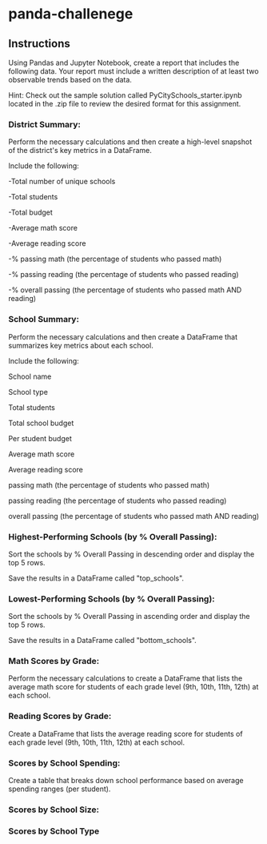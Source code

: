 # panda-challenege
## Instructions
Using Pandas and Jupyter Notebook, create a report that includes the following data. Your report must include a written description of at least two observable trends based on the data.

Hint: Check out the sample solution called PyCitySchools_starter.ipynb located in the .zip file to review the desired format for this assignment.

### District Summary:
Perform the necessary calculations and then create a high-level snapshot of the district's key metrics in a DataFrame.

Include the following:

-Total number of unique schools

-Total students

-Total budget

-Average math score

-Average reading score

-% passing math (the percentage of students who passed math)

-% passing reading (the percentage of students who passed reading)

-% overall passing (the percentage of students who passed math AND reading)

### School Summary:
Perform the necessary calculations and then create a DataFrame that summarizes key metrics about each school.

Include the following:

School name

School type

Total students

Total school budget

Per student budget

Average math score

Average reading score

passing math (the percentage of students who passed math)

 passing reading (the percentage of students who passed reading)

 overall passing (the percentage of students who passed math AND reading)

### Highest-Performing Schools (by % Overall Passing):
Sort the schools by % Overall Passing in descending order and display the top 5 rows.

Save the results in a DataFrame called "top_schools".

### Lowest-Performing Schools (by % Overall Passing):
Sort the schools by % Overall Passing in ascending order and display the top 5 rows.

Save the results in a DataFrame called "bottom_schools".

### Math Scores by Grade:
Perform the necessary calculations to create a DataFrame that lists the average math score for students of each grade level (9th, 10th, 11th, 12th) at each school.

### Reading Scores by Grade:
Create a DataFrame that lists the average reading score for students of each grade level (9th, 10th, 11th, 12th) at each school.

### Scores by School Spending:
Create a table that breaks down school performance based on average spending ranges (per student).

### Scores by School Size:

### Scores by School Type
